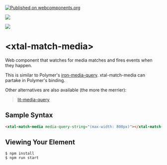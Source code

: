 [![Published on webcomponents.org](https://img.shields.io/badge/webcomponents.org-published-blue.svg)](https://www.webcomponents.org/element/xtal-match-media)

<a href="https://nodei.co/npm/xtal-decorator/"><img src="https://nodei.co/npm/xtal-match-media.png"></a>

<img src="https://badgen.net/bundlephobia/minzip/xtal-match-media">

# \<xtal-match-media\>

Web component that watches for media matches and fires events when they happen.

This is similar to Polymer's [iron-media-query](https://www.webcomponents.org/element/@polymer/iron-media-query).  xtal-match-media can partake in Polymer's binding.

Other alternatives are also available (the more the merrier):  

> [lit-media-query](https://www.webcomponents.org/element/lit-media-query)


## Sample Syntax

```html
<xtal-match-media media-query-string="(max-width: 800px)"></xtal-match-media>
```



## Viewing Your Element

```
$ npm install
$ npm run start
```

